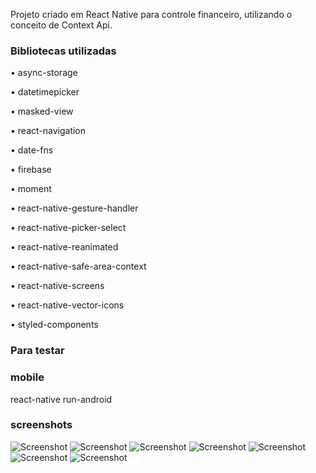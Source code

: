 Projeto criado em React Native para controle financeiro, utilizando o conceito de Context Api.

### Bibliotecas utilizadas

• async-storage

• datetimepicker

• masked-view

• react-navigation

• date-fns

• firebase

• moment

• react-native-gesture-handler

• react-native-picker-select

• react-native-reanimated

• react-native-safe-area-context

• react-native-screens

• react-native-vector-icons

• styled-components


### Para testar

### mobile
react-native run-android

### screenshots
![Screenshot](screenshot1.png)
![Screenshot](screenshot2.png)
![Screenshot](screenshot3.png)
![Screenshot](screenshot4.png)
![Screenshot](screenshot5.png)
![Screenshot](screenshot6.png)
![Screenshot](screenshot7.png)
